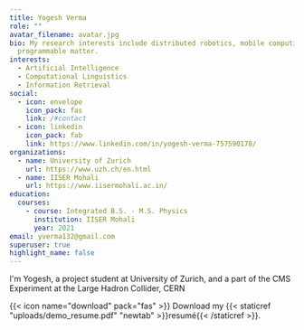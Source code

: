 ```yaml
---
title: Yogesh Verma
role: ""
avatar_filename: avatar.jpg
bio: My research interests include distributed robotics, mobile computing and
  programmable matter.
interests:
  - Artificial Intelligence
  - Computational Linguistics
  - Information Retrieval
social:
  - icon: envelope
    icon_pack: fas
    link: /#contact
  - icon: linkedin
    icon_pack: fab
    link: https://www.linkedin.com/in/yogesh-verma-757590178/
organizations:
  - name: University of Zurich
    url: https://www.uzh.ch/en.html
  - name: IISER Mohali
    url: https://www.iisermohali.ac.in/
education:
  courses:
    - course: Integrated B.S. - M.S. Physics
      institution: IISER Mohali
      year: 2021
email: yverma132@gmail.com
superuser: true
highlight_name: false
---
```

I'm Yogesh, a project student at University of Zurich, and a part of the CMS Experiment at the Large Hadron Collider, CERN



{{< icon name="download" pack="fas" >}} Download my {{< staticref "uploads/demo_resume.pdf" "newtab" >}}resumé{{< /staticref >}}.
